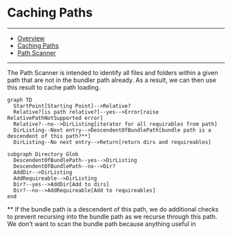 # Caching Paths

---

- [Overview](../bootsnap)
- [Caching Paths](../caching_paths)
- [Path Scanner](../path_scanner)

---

The Path Scanner is intended to identify all files and folders within a given path that are not in the bundler path already. As a result, we can then use this result to cache path loading.



```diagram
graph TD
  StartPoint[Starting Point]-->Relative?
  Relative?[is path relative?]--yes-->Error[raise RelativePathNotSupported error]
  Relative?--no-->DirListing[iterator for all requirables from path]
  DirListing--Next entry-->DescendentOfBundlePath[bundle path is a descendent of this path?**]
  DirListing--No next entry-->Return[return dirs and requireables]

subgraph Directory Glob
  DescendentOfBundlePath--yes-->DirListing
  DescendentOfBundlePath--no-->Dir?
  AddDir-->DirListing
  AddRequireable-->DirListing
  Dir?--yes-->AddDir[Add to dirs]
  Dir?--no-->AddRequireable[Add to requireables]
end
```
** If the bundle path is a descendent of this path, we do additional checks to prevent recursing into the bundle path as we recurse through this path. We don't want to scan the bundle path because anything useful in 


